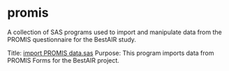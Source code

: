 promis
======
A collection of SAS programs used to import and manipulate data from the PROMIS questionnaire for the BestAIR study.

Title: [import PROMIS data.sas](https://github.com/sleepepi/bestair-sas/blob/master/promis/import%20promis%20data.sas)
Purpose: This program imports data from PROMIS Forms for the BestAIR project.

